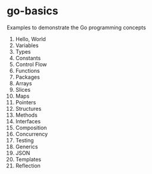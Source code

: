# go-basics
Examples to demonstrate the Go programming concepts

1. Hello, World
2. Variables
3. Types
4. Constants
5. Control Flow
6. Functions
7. Packages
8. Arrays
9. Slices
10. Maps
11. Pointers
12. Structures
13. Methods
14. Interfaces
15. Composition
16. Concurrency
17. Testing
18. Generics
19. JSON
20. Templates
21. Reflection
